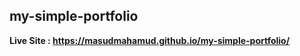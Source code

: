 <h2> my-simple-portfolio</h2>

<strong>Live Site : https://masudmahamud.github.io/my-simple-portfolio/
